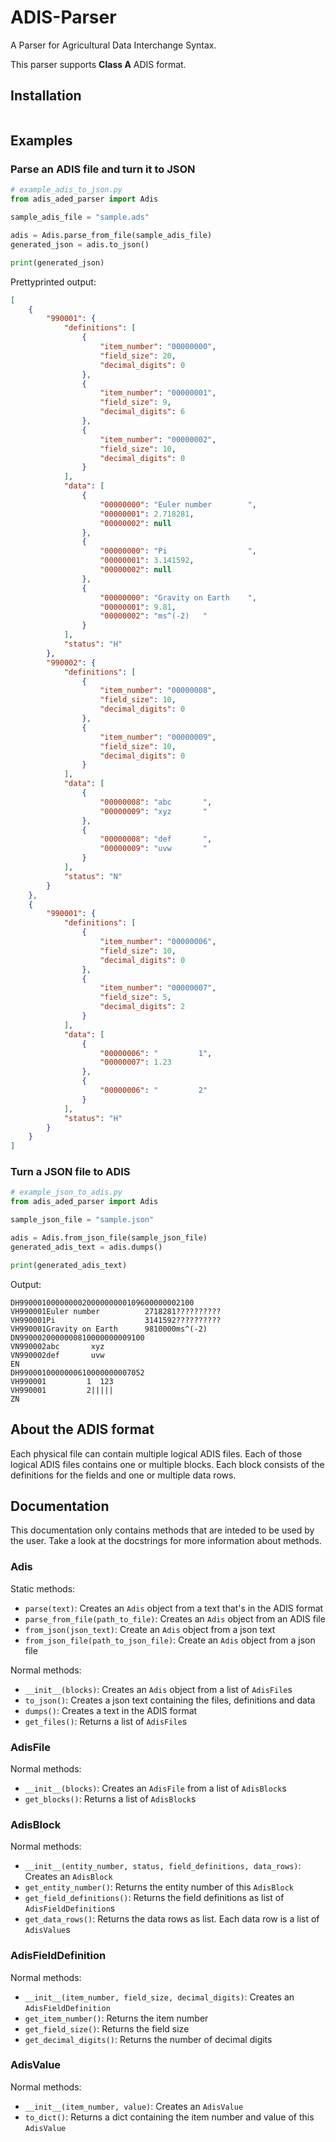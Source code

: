 # ADIS-Parser
A Parser for Agricultural Data Interchange Syntax.

This parser supports **Class A** ADIS format.


## Installation
```

```

## Examples
### Parse an ADIS file and turn it to JSON
```python
# example_adis_to_json.py
from adis_aded_parser import Adis

sample_adis_file = "sample.ads"

adis = Adis.parse_from_file(sample_adis_file)
generated_json = adis.to_json()

print(generated_json)
```
Prettyprinted output:
```json
[
    {
        "990001": {
            "definitions": [
                {
                    "item_number": "00000000",
                    "field_size": 20,
                    "decimal_digits": 0
                },
                {
                    "item_number": "00000001",
                    "field_size": 9,
                    "decimal_digits": 6
                },
                {
                    "item_number": "00000002",
                    "field_size": 10,
                    "decimal_digits": 0
                }
            ],
            "data": [
                {
                    "00000000": "Euler number        ",
                    "00000001": 2.718281,
                    "00000002": null
                },
                {
                    "00000000": "Pi                  ",
                    "00000001": 3.141592,
                    "00000002": null
                },
                {
                    "00000000": "Gravity on Earth    ",
                    "00000001": 9.81,
                    "00000002": "ms^(-2)   "
                }
            ],
            "status": "H"
        },
        "990002": {
            "definitions": [
                {
                    "item_number": "00000008",
                    "field_size": 10,
                    "decimal_digits": 0
                },
                {
                    "item_number": "00000009",
                    "field_size": 10,
                    "decimal_digits": 0
                }
            ],
            "data": [
                {
                    "00000008": "abc       ",
                    "00000009": "xyz       "
                },
                {
                    "00000008": "def       ",
                    "00000009": "uvw       "
                }
            ],
            "status": "N"
        }
    },
    {
        "990001": {
            "definitions": [
                {
                    "item_number": "00000006",
                    "field_size": 10,
                    "decimal_digits": 0
                },
                {
                    "item_number": "00000007",
                    "field_size": 5,
                    "decimal_digits": 2
                }
            ],
            "data": [
                {
                    "00000006": "         1",
                    "00000007": 1.23
                },
                {
                    "00000006": "         2"
                }
            ],
            "status": "H"
        }
    }
]
```


### Turn a JSON file to ADIS
```python
# example_json_to_adis.py
from adis_aded_parser import Adis

sample_json_file = "sample.json"

adis = Adis.from_json_file(sample_json_file)
generated_adis_text = adis.dumps()

print(generated_adis_text)

```
Output:
```
DH990001000000002000000000109600000002100
VH990001Euler number          2718281??????????
VH990001Pi                    3141592??????????
VH990001Gravity on Earth      9810000ms^(-2)   
DN9900020000000810000000009100
VN990002abc       xyz       
VN990002def       uvw       
EN
DH9900010000000610000000007052
VH990001         1  123
VH990001         2|||||
ZN

```

## About the ADIS format
Each physical file can contain multiple logical ADIS files.
Each of those logical ADIS files contains one or multiple blocks.
Each block consists of the definitions for the fields and one or multiple
data rows.

## Documentation
This documentation only contains methods that are inteded to be used by the user. Take a look at the docstrings for more information about methods.

### Adis
Static methods:
* `parse(text)`: Creates an `Adis` object from a text that's in the ADIS format
* `parse_from_file(path_to_file)`: Creates an `Adis` object from an ADIS file
* `from_json(json_text)`: Create an `Adis` object from a json text
* `from_json_file(path_to_json_file)`: Create an `Adis` object from a json file

Normal methods:
* `__init__(blocks)`: Creates an `Adis` object from a list of `AdisFile`s
* `to_json()`: Creates a json text containing the files, definitions and data
* `dumps()`: Creates a text in the ADIS format
* `get_files()`: Returns a list of `AdisFile`s

### AdisFile
Normal methods:
* `__init__(blocks)`: Creates an `AdisFile` from a list of `AdisBlock`s
* `get_blocks()`: Returns a list of `AdisBlock`s

### AdisBlock
Normal methods:
* `__init__(entity_number, status, field_definitions, data_rows)`: Creates an `AdisBlock`
* `get_entity_number()`: Returns the entity number of this `AdisBlock`
* `get_field_definitions()`: Returns the field definitions as list of `AdisFieldDefinition`s
* `get_data_rows()`: Returns the data rows as list. Each data row is a list of `AdisValue`s

### AdisFieldDefinition
Normal methods:
* `__init__(item_number, field_size, decimal_digits)`: Creates an `AdisFieldDefinition`
* `get_item_number()`: Returns the item number
* `get_field_size()`: Returns the field size
* `get_decimal_digits()`: Returns the number of decimal digits

### AdisValue
Normal methods:
* `__init__(item_number, value)`: Creates an `AdisValue`
* `to_dict()`: Returns a dict containing the item number and value of this `AdisValue`
